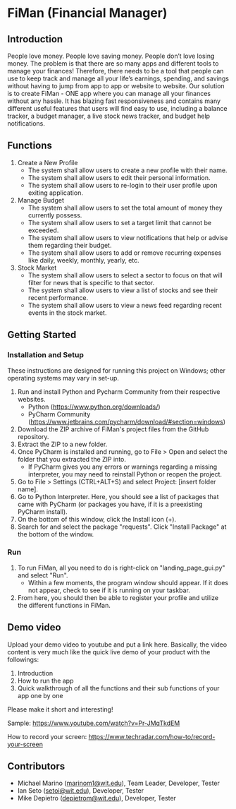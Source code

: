 # FiMan (Financial Manager)

## Introduction
People love money. People love saving money. People don’t love losing money. The problem is that there are so many apps and different tools to manage your finances! Therefore, there needs to be a tool that people can use to keep track and manage all your life’s earnings, spending, and savings without having to jump from app to app or website to website. Our solution is to create FiMan - ONE app where you can manage all your finances without any hassle. It has blazing fast responsiveness and contains many different useful features that users will find easy to use, including a balance tracker, a budget manager, a live stock news tracker, and budget help notifications.

## Functions
1. Create a New Profile
	* The system shall allow users to create a new profile with their name.
	* The system shall allow users to edit their personal information.
	* The system shall allow users to re-login to their user profile upon exiting application.
2.  Manage Budget
	* The system shall allow users to set the total amount of money they currently possess.
	* The system shall allow users to set a target limit that cannot be exceeded.
	* The system shall allow users to view notifications that help or advise them regarding their budget.
	* The system shall allow users to add or remove recurring expenses like daily, weekly, monthly, yearly, etc.
3. Stock Market
	* The system shall allow users to select a sector to focus on that will filter for news that is specific to that sector.
	* The system shall allow users to view a list of stocks and see their recent performance.
	* The system shall allow users to view a news feed regarding recent events in the stock market.

## Getting Started
### Installation and Setup
These instructions are designed for running this project on Windows; other operating systems may vary in set-up. 
1. Run and install Python and Pycharm Community from their respective websites.
	* Python (https://www.python.org/downloads/)
	* PyCharm Community (https://www.jetbrains.com/pycharm/download/#section=windows)
2. Download the ZIP archive of FiMan's project files from the GitHub repository.
3. Extract the ZIP to a new folder.
4. Once PyCharm is installed and running, go to File > Open and select the folder that you extracted the ZIP into.
	* If PyCharm gives you any errors or warnings regarding a missing interpreter, you may need to reinstall Python or reopen the project.
5. Go to File > Settings (CTRL+ALT+S) and select Project: [insert folder name]. 
6. Go to Python Interpreter. Here, you should see a list of packages that came with PyCharm (or packages you have, if it is a preexisting PyCharm install).
7. On the bottom of this window, click the Install icon (+).
8. Search for and select the package "requests". Click "Install Package" at the bottom of the window.
### Run
1. To run FiMan, all you need to do is right-click on "landing_page_gui.py" and select "Run". 
	* Within a few moments, the program window should appear. If it does not appear, check to see if it is running on your taskbar.
2. From here, you should then be able to register your profile and utilize the different functions in FiMan.

## Demo video

Upload your demo video to youtube and put a link here. Basically, the video content is very much like the quick live demo of your product with the followings:
1. Introduction
2. How to run the app
3. Quick walkthrough of all the functions and their sub functions of your app one by one

Please make it short and interesting!

Sample: https://www.youtube.com/watch?v=Pr-JMqTkdEM

How to record your screen: https://www.techradar.com/how-to/record-your-screen

## Contributors

* Michael Marino (marinom1@wit.edu), Team Leader, Developer, Tester
* Ian Seto (setoi@wit.edu), Developer, Tester
* Mike Depietro (depietrom@wit.edu), Developer, Tester
